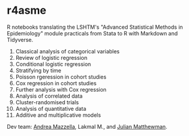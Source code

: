# r4asme
R notebooks translating the LSHTM's "Advanced Statistical Methods in Epidemiology" module practicals from Stata to R with Markdown and Tidyverse.

01. Classical analysis of categorical variables
02. Review of logistic regression
03. Conditional logistic regression
06. Stratifying by time
07. Poisson rgeression in cohort studies
08. Cox regression in cohort studies
09. Further analysis with Cox regression
11. Analysis of correlated data
12. Cluster-randomised trials
14. Analysis of quantitative data
15. Additive and multiplicative models

Dev team: [Andrea Mazzella](https://github.com/andreamazzella), Lakmal M., and [Julian Matthewman](https://github.com/julianmatthewman).
